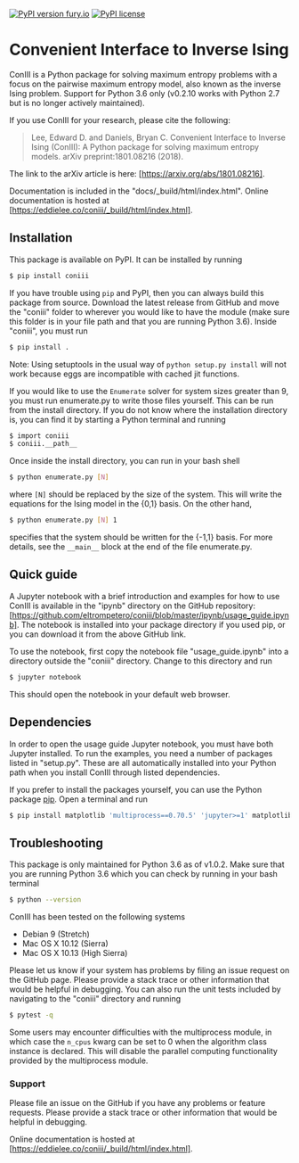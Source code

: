 [![PyPI version fury.io](https://badge.fury.io/py/coniii.svg)](https://pypi.python.org/pypi/coniii/) [![PyPI license](https://img.shields.io/pypi/l/coniii.svg)](https://pypi.python.org/pypi/coniii/)

# Convenient Interface to Inverse Ising

ConIII is a Python package for solving maximum entropy problems with a focus on the pairwise maximum
entropy model, also known as the inverse Ising problem. Support for Python 3.6 only (v0.2.10 works
with Python 2.7 but is no longer actively maintained).

If you use ConIII for your research, please cite the following:
> Lee, Edward D. and Daniels, Bryan C.  Convenient Interface to Inverse Ising (ConIII): A Python package for solving maximum entropy models.  arXiv preprint:1801.08216 (2018).

The link to the arXiv article is here: [https://arxiv.org/abs/1801.08216]. 

Documentation is included in the "docs/\_build/html/index.html". Online documentation is hosted at
[https://eddielee.co/coniii/_build/html/index.html].

## Installation
This package is available on PyPI. It can be installed by running  
```bash
$ pip install coniii
```

If you have trouble using `pip` and PyPI, then you can always build this package from source.
Download the latest release from GitHub and move the "coniii" folder to wherever you would like to have
the module (make sure this folder is in your file path and that you are running Python 3.6).  Inside
"coniii", you must run
```bash
$ pip install .
```

Note: Using setuptools in the usual way of `python setup.py install` will not work because eggs are
incompatible with cached jit functions.

If you would like to use the `Enumerate` solver for system sizes greater than 9, you must run
enumerate.py to write those files yourself. This can be run from the install directory.  If you do
not know where the installation directory is, you can find it by starting a Python terminal and
running
```bash
$ import coniii
$ coniii.__path__
```

Once inside the install directory, you can run in your bash shell
```bash
$ python enumerate.py [N]
```

where `[N]` should be replaced by the size of the system. This will write the equations for the Ising model in
the {0,1} basis. On the other hand,

```bash
$ python enumerate.py [N] 1
```

specifies that the system should be written for the {-1,1} basis.  For more details, see the `__main__`
block at the end of the file enumerate.py.

## Quick guide

A Jupyter notebook with a brief introduction and examples for how to use ConIII is available in the "ipynb"
directory on the GitHub repository:
[https://github.com/eltrompetero/coniii/blob/master/ipynb/usage_guide.ipynb].  The notebook is installed into
your package directory if you used pip, or you can download it from the above GitHub link.

To use the notebook, first copy the notebook file "usage_guide.ipynb" into a directory outside the "coniii"
directory.  Change to this directory and run
```bash
$ jupyter notebook
```

This should open the notebook in your default web browser.

## Dependencies

In order to open the usage guide Jupyter notebook, you must have both Jupyter installed. To run the examples,
you need a number of packages listed in "setup.py". These are all automatically installed into your Python
path when you install ConIII through listed dependencies.

If you prefer to install the packages yourself, you can use the Python package
[pip](https://pypi.org/project/pip/).  Open a terminal and run
```bash
$ pip install matplotlib 'multiprocess==0.70.5' 'jupyter>=1' matplotlib scipy numpy 'numba>=0.39.0,<1' dill joblib
```

## Troubleshooting
This package is only maintained for Python 3.6 as of v1.0.2. Make sure that you are running
Python 3.6 which you can check by running in your bash terminal
```bash
$ python --version
```

ConIII has been tested on the following systems
* Debian 9 (Stretch)
* Mac OS X 10.12 (Sierra)
* Mac OS X 10.13 (High Sierra)

Please let us know if your system has problems by filing an issue request on the GitHub page. Please provide a
stack trace or other information that would be helpful in debugging. You can also run the unit tests included
by navigating to the "coniii" directory and running

```bash
$ pytest -q
```

Some users may encounter difficulties with the multiprocess module, in which case the `n_cpus` kwarg can be
set to 0 when the algorithm class instance is declared.  This will disable the parallel computing
functionality provided by the multiprocess module.

### Support
Please file an issue on the GitHub if you have any problems or feature requests. Please provide a
stack trace or other information that would be helpful in debugging.

Online documentation is hosted at [https://eddielee.co/coniii/_build/html/index.html].
